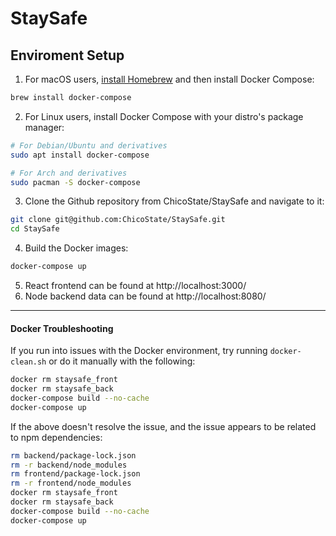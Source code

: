 # StaySafe


## Enviroment Setup
1. For macOS users, [install Homebrew](https://brew.sh/) and then install Docker Compose:
```bash
brew install docker-compose
```
2. For Linux users, install Docker Compose with your distro's package manager:
```bash
# For Debian/Ubuntu and derivatives
sudo apt install docker-compose

# For Arch and derivatives
sudo pacman -S docker-compose
```
3. Clone the Github repository from ChicoState/StaySafe and navigate to it:
```bash
git clone git@github.com:ChicoState/StaySafe.git
cd StaySafe
```
4. Build the Docker images:
```bash
docker-compose up
```
5. React frontend can be found at http://localhost:3000/
6. Node backend data can be found at http://localhost:8080/
___

#### Docker Troubleshooting

If you run into issues with the Docker environment, try running `docker-clean.sh` or do it manually with the following:

```bash
docker rm staysafe_front
docker rm staysafe_back
docker-compose build --no-cache
docker-compose up
```

If the above doesn't resolve the issue, and the issue appears to be related to npm dependencies:

```bash
rm backend/package-lock.json
rm -r backend/node_modules
rm frontend/package-lock.json
rm -r frontend/node_modules
docker rm staysafe_front
docker rm staysafe_back
docker-compose build --no-cache
docker-compose up
```


